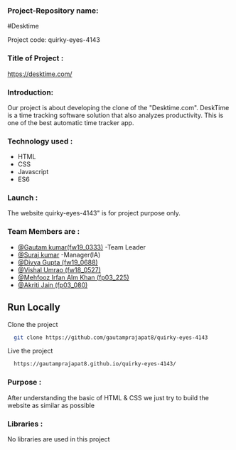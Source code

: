 ### Project-Repository name:

#Desktime

Project code: quirky-eyes-4143

### Title of Project :

https://desktime.com/

### Introduction:

Our project is about developing the clone of the "Desktime.com". DeskTime is a time tracking software solution that also analyzes productivity. This is one of the best automatic time tracker app.

### Technology used :

- HTML
- CSS 
- Javascript
- ES6

### Launch :

The website quirky-eyes-4143" is for project purpose only.

### Team Members are :

- [@Gautam kumar(fw19_0333)](https://github.com/gautamprajapat8) -Team Leader
- [@Suraj kumar](https://github.com/Surajmicky) -Manager(IA)
- [@Divya Gupta (fw19_0688)](https://github.com/Divya1327)
- [@Vishal Umrao (fw18_0527)](https://github.com/vishalu439)
- [@Mehfooz Irfan Alm Khan (fp03_225)](https://github.com/mehfoozkhangithub)
- [@Akriti Jain (fp03_080)](https://github.com/Jain1727)

## Run Locally

Clone the project

```bash
  git clone https://github.com/gautamprajapat8/quirky-eyes-4143
```
Live the project

```bash
  https://gautamprajapat8.github.io/quirky-eyes-4143/
```


### Purpose :

After understanding the basic of HTML & CSS we just try to build the website as similar as possible

### Libraries :

No libraries are used in this project
